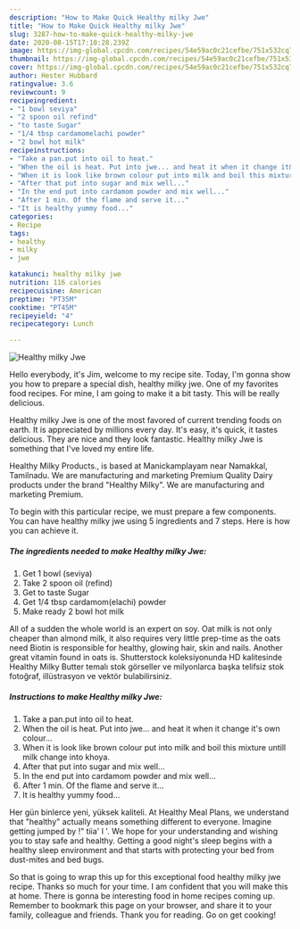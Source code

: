 ```yaml
---
description: "How to Make Quick Healthy milky Jwe"
title: "How to Make Quick Healthy milky Jwe"
slug: 3287-how-to-make-quick-healthy-milky-jwe
date: 2020-08-15T17:10:28.239Z
image: https://img-global.cpcdn.com/recipes/54e59ac0c21cefbe/751x532cq70/healthy-milky-jwe-recipe-main-photo.jpg
thumbnail: https://img-global.cpcdn.com/recipes/54e59ac0c21cefbe/751x532cq70/healthy-milky-jwe-recipe-main-photo.jpg
cover: https://img-global.cpcdn.com/recipes/54e59ac0c21cefbe/751x532cq70/healthy-milky-jwe-recipe-main-photo.jpg
author: Hester Hubbard
ratingvalue: 3.6
reviewcount: 9
recipeingredient:
- "1 bowl seviya"
- "2 spoon oil refind"
- "to taste Sugar"
- "1/4 tbsp cardamomelachi powder"
- "2 bowl hot milk"
recipeinstructions:
- "Take a pan.put into oil to heat."
- "When the oil is heat. Put into jwe... and heat it when it change it&#39;s own colour..."
- "When it is look like brown colour put into milk and boil this mixture untill milk change into khoya."
- "After that put into sugar and mix well..."
- "In the end put into cardamom powder and mix well..."
- "After 1 min. Of the flame and serve it..."
- "It is healthy yummy food..."
categories:
- Recipe
tags:
- healthy
- milky
- jwe

katakunci: healthy milky jwe 
nutrition: 116 calories
recipecuisine: American
preptime: "PT35M"
cooktime: "PT45M"
recipeyield: "4"
recipecategory: Lunch

---
```



![Healthy milky Jwe](https://img-global.cpcdn.com/recipes/54e59ac0c21cefbe/751x532cq70/healthy-milky-jwe-recipe-main-photo.jpg)

Hello everybody, it's Jim, welcome to my recipe site. Today, I'm gonna show you how to prepare a special dish, healthy milky jwe. One of my favorites food recipes. For mine, I am going to make it a bit tasty. This will be really delicious.

Healthy milky Jwe is one of the most favored of current trending foods on earth. It is appreciated by millions every day. It's easy, it's quick, it tastes delicious. They are nice and they look fantastic. Healthy milky Jwe is something that I've loved my entire life.

Healthy Milky Products., is based at Manickamplayam near Namakkal, Tamilnadu. We are manufacturing and marketing Premium Quality Dairy products under the brand &#34;Healthy Milky&#34;. We are manufacturing and marketing Premium.


To begin with this particular recipe, we must prepare a few components. You can have healthy milky jwe using 5 ingredients and 7 steps. Here is how you can achieve it.

<!--inarticleads1-->

##### The ingredients needed to make Healthy milky Jwe:

1. Get 1 bowl (seviya)
1. Take 2 spoon oil (refind)
1. Get to taste Sugar
1. Get 1/4 tbsp cardamom(elachi) powder
1. Make ready 2 bowl hot milk


All of a sudden the whole world is an expert on soy. Oat milk is not only cheaper than almond milk, it also requires very little prep-time as the oats need Biotin is responsible for healthy, glowing hair, skin and nails. Another great vitamin found in oats is. Shutterstock koleksiyonunda HD kalitesinde Healthy Milky Butter temalı stok görseller ve milyonlarca başka telifsiz stok fotoğraf, illüstrasyon ve vektör bulabilirsiniz. 

<!--inarticleads2-->

##### Instructions to make Healthy milky Jwe:

1. Take a pan.put into oil to heat.
1. When the oil is heat. Put into jwe... and heat it when it change it&#39;s own colour...
1. When it is look like brown colour put into milk and boil this mixture untill milk change into khoya.
1. After that put into sugar and mix well...
1. In the end put into cardamom powder and mix well...
1. After 1 min. Of the flame and serve it...
1. It is healthy yummy food...


Her gün binlerce yeni, yüksek kaliteli. At Healthy Meal Plans, we understand that &#34;healthy&#34; actually means something different to everyone. Imagine getting jumped by !&#34; tiia&#39; l &#39;. We hope for your understanding and wishing you to stay safe and healthy. Getting a good night&#39;s sleep begins with a healthy sleep environment and that starts with protecting your bed from dust-mites and bed bugs. 

So that is going to wrap this up for this exceptional food healthy milky jwe recipe. Thanks so much for your time. I am confident that you will make this at home. There is gonna be interesting food in home recipes coming up. Remember to bookmark this page on your browser, and share it to your family, colleague and friends. Thank you for reading. Go on get cooking!
